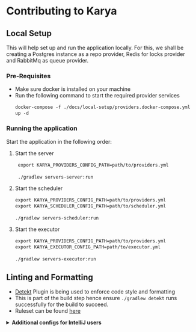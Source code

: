 # Contributing to Karya

## Local Setup

This will help set up and run the application locally. For this, we shall be creating a Postgres instance as a repo
provider, Redis for locks provider and RabbitMq as queue provider.

### Pre-Requisites

- Make sure docker is installed on your machine
- Run the following command to start the required provider services
  ```shell
  docker-compose -f ./docs/local-setup/providers.docker-compose.yml up -d
  ```

### Running the application

Start the application in the following order:

1. Start the server
   ```shell 
    export KARYA_PROVIDERS_CONFIG_PATH=path/to/providers.yml
   
    ./gradlew servers-server:run
   ```
2. Start the scheduler
    ```shell 
    export KARYA_PROVIDERS_CONFIG_PATH=path/to/providers.yml
    export KARYA_SCHEDULER_CONFIG_PATH=path/to/scheduler.yml
   
    ./gradlew servers-scheduler:run
   ```
3. Start the executor
    ```shell 
    export KARYA_PROVIDERS_CONFIG_PATH=path/to/providers.yml
    export KARYA_EXECUTOR_CONFIG_PATH=path/to/executor.yml
   
    ./gradlew servers-executor:run
   ```

## Linting and Formatting

- [Detekt](https://detekt.dev/) Plugin is being used to enforce code style and formatting
- This is part of the build step hence ensure `./gradlew detekt` runs successfully for the build to succeed.
- Ruleset can be found [here](configs/detekt.yml)

<details>
<summary><strong>Additional configs for IntelliJ users</strong></summary>

### Set the indentation to space : 2

![indentation_settings](./docs/media/intellij_indentation.png)

### While running the Intellij Formatter, check the below options

![format_settings](./docs/media/intellij_format.png)

</details>

